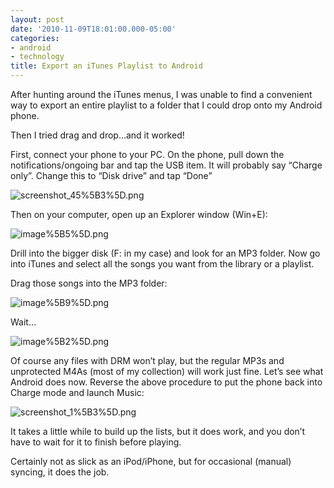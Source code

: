 ```yaml
---
layout: post
date: '2010-11-09T18:01:00.000-05:00'
categories:
- android
- technology
title: Export an iTunes Playlist to Android
---
```



After hunting around the iTunes menus, I was unable to find a convenient way to export an entire playlist to a folder that I could drop onto my Android phone.

Then I tried drag and drop…and it worked!

First, connect your phone to your PC. On the phone, pull down the notifications/ongoing bar and tap the USB item. It will probably say “Charge only”. Change this to “Disk drive” and tap “Done”  

![screenshot_45%5B3%5D.png](screenshot_45%5B3%5D.png)

Then on your computer, open up an Explorer window (Win+E):

![image%5B5%5D.png](image%5B5%5D.png)

Drill into the bigger disk (F: in my case) and look for an MP3 folder. Now go into iTunes and select all the songs you want from the library or a playlist. 

Drag those songs into the MP3 folder:

![image%5B9%5D.png](image%5B9%5D.png)

Wait…

![image%5B2%5D.png](image%5B2%5D.png)

Of course any files with DRM won’t play, but the regular MP3s and unprotected M4As (most of my collection) will work just fine. Let’s see what Android does now. Reverse the above procedure to put the phone back into Charge mode and launch Music:  

![screenshot_1%5B3%5D.png](screenshot_1%5B3%5D.png)

It takes a little while to build up the lists, but it does work, and you don’t have to wait for it to finish before playing.

Certainly not as slick as an iPod/iPhone, but for occasional (manual) syncing, it does the job.
